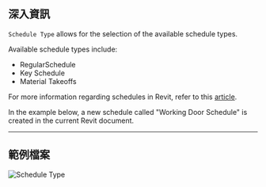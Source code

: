 ## 深入資訊
`Schedule Type` allows for the selection of the available schedule types.

Available schedule types include:
- RegularSchedule
- Key Schedule
- Material Takeoffs

For more information regarding schedules in Revit, refer to this [article](https://help.autodesk.com/view/RVT/2024/ENU/?guid=GUID-73090B70-8A13-4E12-909C-F25D724D5BA7).

In the example below, a new schedule called "Working Door Schedule" is created in the current Revit document.
___
## 範例檔案

![Schedule Type](./DSRevitNodesUI.ScheduleTypes_img.jpg)

